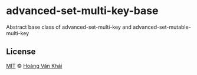 # advanced-set-multi-key-base

Abstract base class of advanced-set-multi-key and advanced-set-mutable-multi-key

## License

[MIT](https://git.io/vhaEz) © [Hoàng Văn Khải](https://github.com/KSXGitHub)
